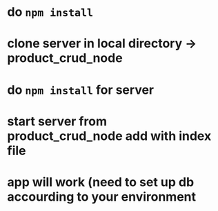 # do `npm install`
# clone server in local directory -> product_crud_node
# do `npm install` for server
# start server from product_crud_node add with index file
# app will work (need to set up db accourding to your environment
